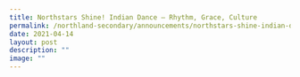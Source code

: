 ```yaml
---
title: Northstars Shine! Indian Dance – Rhythm, Grace, Culture
permalink: /northland-secondary/announcements/northstars-shine-indian-dance-rhythm-grace-culture/
date: 2021-04-14
layout: post
description: ""
image: ""
---
```

